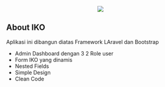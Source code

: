 <p align="center"><img src="https://laravel.com/assets/img/components/logo-laravel.svg"></p>

## About IKO

Aplikasi ini dibangun diatas Framework LAravel dan Bootstrap

- Admin Dashboard dengan 3 2 Role user
- Form IKO yang dinamis
- Nested Fields
- Simple Design
- Clean Code

